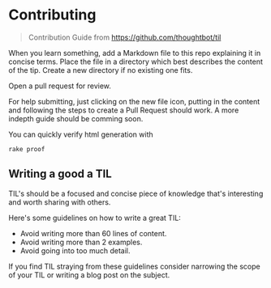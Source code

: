 # Contributing

> Contribution Guide from https://github.com/thoughtbot/til

When you learn something,
add a Markdown file to
this repo explaining it in concise terms.
Place the file in a directory
which best describes
the content of the tip.
Create a new directory if no existing one fits.

Open a pull request for review.

For help submitting, just clicking on the new file icon, putting in the content and following the steps to create a Pull Request should work. A more indepth guide should be comming soon. 

You can quickly verify html generation with 
```
rake proof
```


## Writing a good a TIL

TIL's should be a focused and concise piece of knowledge that's interesting and
worth sharing with others.

Here's some guidelines on how to write a great TIL:

* Avoid writing more than 60 lines of content.
* Avoid writing more than 2 examples.
* Avoid going into too much detail.

If you find TIL straying from these guidelines consider narrowing the scope of
your TIL or writing a blog post on the subject.

